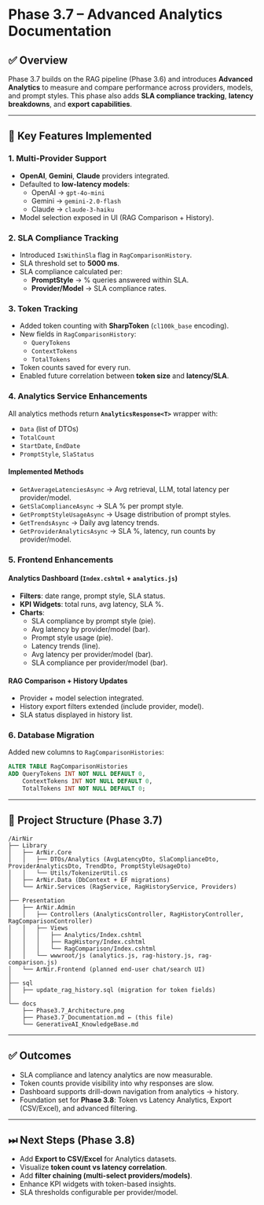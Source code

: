 # Phase 3.7 – Advanced Analytics Documentation

## ✅ Overview
Phase 3.7 builds on the RAG pipeline (Phase 3.6) and introduces **Advanced Analytics** to measure and compare performance across providers, models, and prompt styles. This phase also adds **SLA compliance tracking**, **latency breakdowns**, and **export capabilities**.

---

## 🔹 Key Features Implemented

### 1. Multi-Provider Support
- **OpenAI**, **Gemini**, **Claude** providers integrated.
- Defaulted to **low-latency models**:
  - OpenAI → `gpt-4o-mini`
  - Gemini → `gemini-2.0-flash`
  - Claude → `claude-3-haiku`
- Model selection exposed in UI (RAG Comparison + History).

### 2. SLA Compliance Tracking
- Introduced `IsWithinSla` flag in `RagComparisonHistory`.
- SLA threshold set to **5000 ms**.
- SLA compliance calculated per:
  - **PromptStyle** → % queries answered within SLA.
  - **Provider/Model** → SLA compliance rates.

### 3. Token Tracking
- Added token counting with **SharpToken** (`cl100k_base` encoding).
- New fields in `RagComparisonHistory`:
  - `QueryTokens`
  - `ContextTokens`
  - `TotalTokens`
- Token counts saved for every run.
- Enabled future correlation between **token size** and **latency/SLA**.

### 4. Analytics Service Enhancements
All analytics methods return **`AnalyticsResponse<T>`** wrapper with:
- `Data` (list of DTOs)
- `TotalCount`
- `StartDate`, `EndDate`
- `PromptStyle`, `SlaStatus`

#### Implemented Methods
- `GetAverageLatenciesAsync` → Avg retrieval, LLM, total latency per provider/model.
- `GetSlaComplianceAsync` → SLA % per prompt style.
- `GetPromptStyleUsageAsync` → Usage distribution of prompt styles.
- `GetTrendsAsync` → Daily avg latency trends.
- `GetProviderAnalyticsAsync` → SLA %, latency, run counts by provider/model.

### 5. Frontend Enhancements
#### Analytics Dashboard (`Index.cshtml` + `analytics.js`)
- **Filters**: date range, prompt style, SLA status.
- **KPI Widgets**: total runs, avg latency, SLA %.
- **Charts**:
  - SLA compliance by prompt style (pie).
  - Avg latency by provider/model (bar).
  - Prompt style usage (pie).
  - Latency trends (line).
  - Avg latency per provider/model (bar).
  - SLA compliance per provider/model (bar).

#### RAG Comparison + History Updates
- Provider + model selection integrated.
- History export filters extended (include provider, model).
- SLA status displayed in history list.

### 6. Database Migration
Added new columns to `RagComparisonHistories`:
```sql
ALTER TABLE RagComparisonHistories
ADD QueryTokens INT NOT NULL DEFAULT 0,
    ContextTokens INT NOT NULL DEFAULT 0,
    TotalTokens INT NOT NULL DEFAULT 0;
```

---

## 📂 Project Structure (Phase 3.7)
```
/AirNir
├── Library
│   ├── ArNir.Core
│   │   ├── DTOs/Analytics (AvgLatencyDto, SlaComplianceDto, ProviderAnalyticsDto, TrendDto, PromptStyleUsageDto)
│   │   └── Utils/TokenizerUtil.cs
│   ├── ArNir.Data (DbContext + EF migrations)
│   └── ArNir.Services (RagService, RagHistoryService, Providers)
│
├── Presentation
│   ├── ArNir.Admin
│   │   ├── Controllers (AnalyticsController, RagHistoryController, RagComparisonController)
│   │   ├── Views
│   │   │   ├── Analytics/Index.cshtml
│   │   │   ├── RagHistory/Index.cshtml
│   │   │   └── RagComparison/Index.cshtml
│   │   └── wwwroot/js (analytics.js, rag-history.js, rag-comparison.js)
│   └── ArNir.Frontend (planned end-user chat/search UI)
│
├── sql
│   ├── update_rag_history.sql (migration for token fields)
│
└── docs
    ├── Phase3.7_Architecture.png
    ├── Phase3.7_Documentation.md ← (this file)
    └── GenerativeAI_KnowledgeBase.md
```

---

## ✅ Outcomes
- SLA compliance and latency analytics are now measurable.
- Token counts provide visibility into why responses are slow.
- Dashboard supports drill-down navigation from analytics → history.
- Foundation set for **Phase 3.8**: Token vs Latency Analytics, Export (CSV/Excel), and advanced filtering.

---

## ⏭ Next Steps (Phase 3.8)
- Add **Export to CSV/Excel** for Analytics datasets.
- Visualize **token count vs latency correlation**.
- Add **filter chaining (multi-select providers/models)**.
- Enhance KPI widgets with token-based insights.
- SLA thresholds configurable per provider/model.

